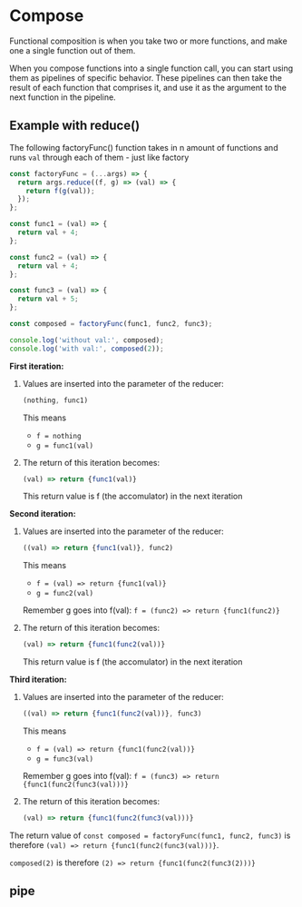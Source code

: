 # Compose

Functional composition is when you take two or more functions, and make one a single function out of them.

When you compose functions into a single function call, you can start using them as pipelines of specific behavior. These pipelines can then take the result of each function that comprises it, and use it as the argument to the next function in the pipeline.

## Example with reduce()

The following factoryFunc() function takes in n amount of functions and runs `val` through each of them - just like factory

```js
const factoryFunc = (...args) => {
  return args.reduce((f, g) => (val) => {
    return f(g(val));
  });
};
```

```js
const func1 = (val) => {
  return val + 4;
};

const func2 = (val) => {
  return val + 4;
};

const func3 = (val) => {
  return val + 5;
};

const composed = factoryFunc(func1, func2, func3);

console.log('without val:', composed);
console.log('with val:', composed(2));
```

**First iteration:**

  1. Values are inserted into the parameter of the reducer:
  
     ```js
     (nothing, func1)
     ```
  
     This means
     - `f = nothing`
     - `g = func1(val)`

  2. The return of this iteration becomes:
  
     ```js
     (val) => return {func1(val)}
     ```

     This return value is f (the accomulator) in the next iteration

**Second iteration:**

1. Values are inserted into the parameter of the reducer:

     ```js
     ((val) => return {func1(val)}, func2)
     ```

     This means
     - `f = (val) => return {func1(val)}`
     - `g = func2(val)`

     Remember g goes into f(val): `f = (func2) => return {func1(func2)}`

2. The return of this iteration becomes:

      ```js
     (val) => return {func1(func2(val))}
     ```

     This return value is f (the accomulator) in the next iteration

**Third iteration:**

1. Values are inserted into the parameter of the reducer:

     ```js
     ((val) => return {func1(func2(val))}, func3)
     ```

     This means
     - `f = (val) => return {func1(func2(val))}`
     - `g = func3(val)`

     Remember g goes into f(val): `f = (func3) => return {func1(func2(func3(val)))}`

2. The return of this iteration becomes:

      ```js
     (val) => return {func1(func2(func3(val)))}
     ```

The return value of `const composed = factoryFunc(func1, func2, func3)` is therefore `(val) => return {func1(func2(func3(val)))}`.

`composed(2)` is therefore `(2) => return {func1(func2(func3(2)))}`

## pipe
